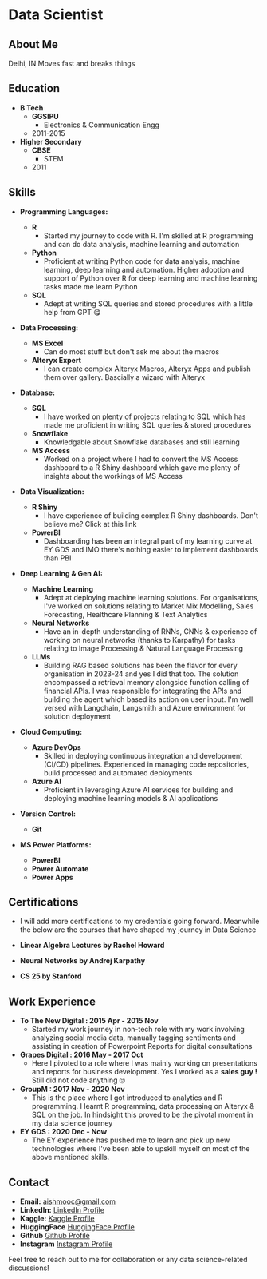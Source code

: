 # Data Scientist

## About Me
Delhi, IN 
Moves fast and breaks things 

## Education
- **B Tech**
  - **GGSIPU**
      - Electronics & Communication Engg
  - 2011-2015
- **Higher Secondary**
  - **CBSE**
      - STEM 
  - 2011

## Skills
- **Programming Languages:** 
  - **R**
      - Started my journey to code with R. I'm skilled at R programming and can do data analysis, machine learning and automation
  - **Python**
      - Proficient at writing Python code for data analysis, machine learning, deep learning and automation. Higher adoption and support  of Python over R for deep learning and machine learning tasks made me learn Python  
  - **SQL**
      - Adept at writing SQL queries and stored procedures with a little help from GPT 😋

- **Data Processing:** 
  - **MS Excel** 
      - Can do most stuff but don't ask me about the macros
  - **Alteryx Expert**
      - I can create complex Alteryx Macros, Alteryx Apps and publish them over gallery. Bascially a wizard with Alteryx

- **Database:** 
  - **SQL**
      - I have worked on plenty of projects relating to SQL which has made me proficient in writing SQL queries & stored procedures
  - **Snowflake**
      - Knowledgable about Snowflake databases and still learning
  - **MS Access**
      - Worked on a project where I had to convert the MS Access dashboard to a R Shiny dashboard which gave me plenty of insights about the workings of MS Access

- **Data Visualization:** 
  - **R Shiny**
      - I have experience of building complex R Shiny dashboards. Don't believe me? Click at this link  
  - **PowerBI**
      - Dashboarding has been an integral part of my learning curve at EY GDS and IMO there's nothing easier to implement dashboards than PBI

- **Deep Learning & Gen AI:** 
  - **Machine Learning** 
      - Adept at deploying machine learning solutions. For organisations, I've worked on solutions relating to Market Mix Modelling, Sales Forecasting, Healthcare Planning & Text Analytics 
  - **Neural Networks**
      - Have an in-depth understanding of RNNs, CNNs & experience of working on neural networks (thanks to Karpathy) for tasks relating to Image Processing & Natural Language Processing
  - **LLMs**
      - Building RAG based solutions has been the flavor for every organisation in 2023-24 and yes I did that too. The solution encompassed a retrieval memory alongside function calling of financial APIs. I was responsible for integrating the APIs and building the agent which based its action on user input. I'm well versed with Langchain, Langsmith and Azure environment for solution deployment

- **Cloud Computing:** 
  - **Azure DevOps**
    - Skilled in deploying continuous integration and development (CI/CD) pipelines. Experienced in managing code repositories, build processed and automated deployments
  - **Azure AI**
    - Proficient in leveraging Azure AI services for building and deploying machine learning models & AI applications

- **Version Control:** 
  - **Git**

- **MS Power Platforms:** 
  - **PowerBI**
  - **Power Automate**
  - **Power Apps**

## Certifications
  - I will add more certifications to my credentials going forward. Meanwhile the below are the courses that have shaped my journey in Data Science

  - **Linear Algebra Lectures by Rachel Howard**
  - **Neural Networks by Andrej Karpathy**
  - **CS 25 by Stanford**

## Work Experience
- **To The New Digital : 2015 Apr - 2015 Nov**
  - Started my work journey in non-tech role with my work involving analyzing social media data, manually tagging sentiments and assisting in creation of Powerpoint Reports for digital consultations   
- **Grapes Digital : 2016 May - 2017 Oct**
  - Here I pivoted to a role where I was mainly working on presentations and reports for business development. Yes I worked as a **sales guy !**
  Still did not code anything 🙄
- **GroupM : 2017 Nov - 2020 Nov**
  - This is the place where I got introduced to analytics and R programming. I learnt R programming, data processing on Alteryx & SQL on the job. In hindsight this proved to be the pivotal moment in my data science journey 
- **EY GDS : 2020 Dec - Now** 
  - The EY experience has pushed me to learn and pick up new technologies where I've been able to upskill myself on most of the above mentioned skills.

## Contact
  - **Email:** [aishmooc@gmail.com](mailto:aishmooc@gmail.com)
  - **LinkedIn:** [LinkedIn Profile](https://www.linkedin.com/in/aishwaryasharma2/)
  - **Kaggle:** [Kaggle Profile](https://www.kaggle.com/aishwaryasharma1992)
  - **HuggingFace** [HuggingFace Profile](https://huggingface.co/aishidiot)
  - **Github** [Github Profile](https://github.com/aish-codes)
  - **Instagram** [Instagram Profile](https://www.instagram.com/aishidiot/)

Feel free to reach out to me for collaboration or any data science-related discussions!